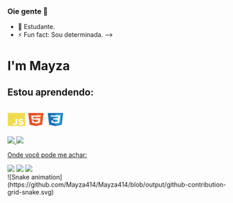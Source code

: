 ### Oie gente 👋
- 📕 Estudante.
- ⚡ Fun fact: Sou determinada.
-->
# I'm Mayza

## Estou aprendendo:

<div style="display: inline_block"><br>
  <img align="center" alt="Mayza-Js" height="30" width="40" src="https://raw.githubusercontent.com/devicons/devicon/master/icons/javascript/javascript-plain.svg">
  <img align="center" alt="Mayza-HTML" height="30" width="40" src="https://raw.githubusercontent.com/devicons/devicon/master/icons/html5/html5-original.svg">
  <img align="center" alt="Mayza-CSS" height="30" width="40" src="https://raw.githubusercontent.com/devicons/devicon/master/icons/css3/css3-original.svg">
</div>

###

<div>
  <a href="https://github.com/Mayza414">
  <img height="180em" src="https://github-readme-stats.vercel.app/api?username=Mayza414&show_icons=true&theme=cobalt&include_all_commits=true&count_private=true"/>
  <img height="180em" src="https://github-readme-stats.vercel.app/api/top-langs/?username=Mayza414&layout=compact&langs_count=7&theme=cobalt"/>
</div>


  Onde você pode me achar:
 
<div>
   <a href="https://www.linkedin.com/in/mayza03" target="_blank"><img src="https://img.shields.io/badge/-LinkedIn-%230077B5?style=for-the-badge&logo=linkedin&logoColor=white" target="_blank"></a> 
  <a href = "mailto:mayzaumbelina@gmail.com"><img src="https://img.shields.io/badge/-Gmail-%23333?style=for-the-badge&logo=gmail&logoColor=white" target="_blank"></a>
  <a href="https://www.instagram.com/mayzafidelis/" target="_blank"><img src="https://img.shields.io/badge/-Instagram-%23E4405F?style=for-the-badge&logo=instagram&logoColor=white" target="_blank"></a>
 
 </div>
 	![Snake animation](https://github.com/Mayza414/Mayza414/blob/output/github-contribution-grid-snake.svg)
  
